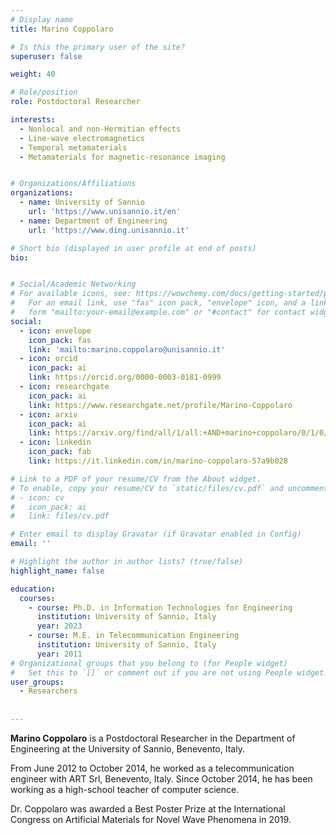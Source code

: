 ```yaml
---
# Display name
title: Marino Coppolaro

# Is this the primary user of the site?
superuser: false

weight: 40

# Role/position
role: Postdoctoral Researcher

interests:
  - Nonlocal and non-Hermitian effects
  - Line-wave electromagnetics
  - Temporal metamaterials
  - Metamaterials for magnetic-resonance imaging


# Organizations/Affiliations
organizations:
  - name: University of Sannio
    url: 'https://www.unisannio.it/en'
  - name: Department of Engineering
    url: 'https://www.ding.unisannio.it'

# Short bio (displayed in user profile at end of posts)
bio:


# Social/Academic Networking
# For available icons, see: https://wowchemy.com/docs/getting-started/page-builder/#icons
#   For an email link, use "fas" icon pack, "envelope" icon, and a link in the
#   form "mailto:your-email@example.com" or "#contact" for contact widget.
social:
  - icon: envelope
    icon_pack: fas
    link: 'mailto:marino.coppolaro@unisannio.it'
  - icon: orcid
    icon_pack: ai
    link: https://orcid.org/0000-0003-0181-0999
  - icon: researchgate
    icon_pack: ai
    link: https://www.researchgate.net/profile/Marino-Coppolaro
  - icon: arxiv
    icon_pack: ai
    link: https://arxiv.org/find/all/1/all:+AND+marino+coppolaro/0/1/0/all/0/1
  - icon: linkedin
    icon_pack: fab
    link: https://it.linkedin.com/in/marino-coppolaro-57a9b028

# Link to a PDF of your resume/CV from the About widget.
# To enable, copy your resume/CV to `static/files/cv.pdf` and uncomment the lines below.
# - icon: cv
#   icon_pack: ai
#   link: files/cv.pdf

# Enter email to display Gravatar (if Gravatar enabled in Config)
email: ''

# Highlight the author in author lists? (true/false)
highlight_name: false

education:
  courses:
    - course: Ph.D. in Information Technologies for Engineering     
      institution: University of Sannio, Italy
      year: 2023
    - course: M.E. in Telecommunication Engineering
      institution: University of Sannio, Italy
      year: 2011
# Organizational groups that you belong to (for People widget)
#   Set this to `[]` or comment out if you are not using People widget.
user_groups:
  - Researchers
  
  
---
```


**Marino Coppolaro** is a Postdoctoral Researcher in the Department of Engineering at the University of Sannio, Benevento, Italy.

From June 2012 to October 2014, he worked as a telecommunication engineer with ART Srl, Benevento, Italy. Since October 2014, he has been working as a high-school teacher of computer science.  

Dr. Coppolaro was awarded a Best Poster Prize at the International Congress on Artificial Materials for Novel Wave Phenomena in 2019.


